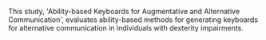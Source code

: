 This study, 'Ability-based Keyboards for Augmentative and Alternative Communication', evaluates ability-based methods for generating keyboards for alternative communication in individuals with dexterity impairments.